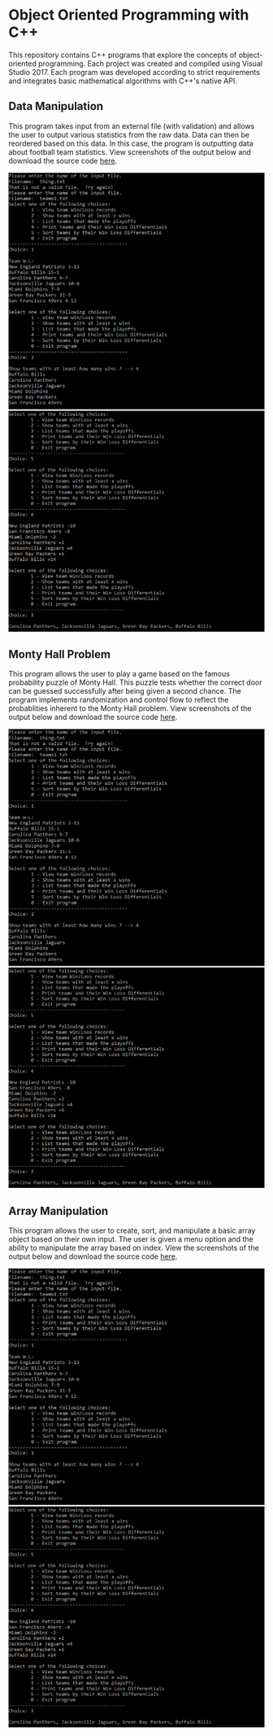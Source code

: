 # Object Oriented Programming with C++
This repository contains C++ programs that explore the concepts of object-oriented programming. Each project was created and compiled using Visual Studio 2017. Each program was developed according to strict requirements and integrates basic mathematical algorithms with C++'s native API. 

## Data Manipulation 
This program takes input from an external file (with validation) and allows the user to output various statistics from the raw data. Data can then be reordered based on this data. In this case, the program is outputting data about football team statistics. View screenshots of the output below and download the source code [here](teams.cpp).

![teams](1.png)
![teams2](2.png)

## Monty Hall Problem
This program allows the user to play a game based on the famous probability puzzle of Monty Hall. This puzzle tests whether the correct door can be guessed successfully after being given a second chance. The program implements randomization and control flow to reflect the probablities inherent to the Monty Hall problem. View screenshots of the output below and download the source code [here](monty.cpp).

![teams](1.png)
![teams2](2.png)

## Array Manipulation
This program allows the user to create, sort, and manipulate a basic array object based on their own input. The user is given a menu option and the ability to manipulate the array based on index. View the screenshots of the output below and download the source code [here](arrays.cpp).

![teams](1.png)
![teams2](2.png)
